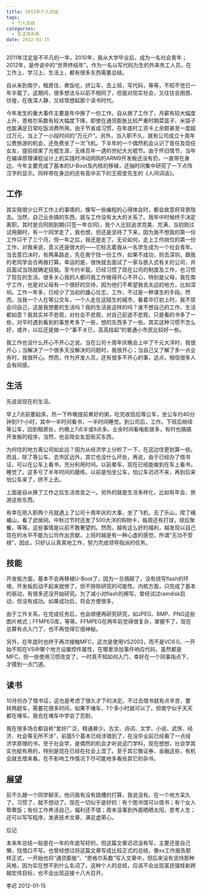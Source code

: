 ```yaml
---
title: 2011年个人总结
tags:
  - 个人总结
categories:
  - 生活流水账
date: 2012-01-15
---
```


2011年注定是不平凡的一年。2010年，我从大学毕业后，成为一名社会青年；2012年，是传说中的“世界终结年”。作为一名以写代码为生的外来务工人员，在工作上、学习上、生活上，都有很多东西需要总结。
<!-- more -->

自从来到南宁，租房住、煮饭吃，挤公车，去上班，写代码，等等，不知不觉已一年半载了。这期间，很多想法与以前不相同了，但面对现实社会，又往往会困惑、彷徨，在夜深人静，又经常想起那个读书时代。

今年发生的重大事件主要是年中换了一份工作。自从换了工作了，月薪有较大幅度上升，恩格尔系数有较大幅度下降，即使在通货膨胀比较严重时期菜篮子、米袋子也能满足日常吃饭消费所用。由于节省成习惯，在年底时工资卡上余额甚至一度超过万元，当上了一小段时间的“万元户”。另外，当入职不久，就有公司成立十周年公费旅游的机会，还免费坐了一次飞机。下半年的一个偶然机会认识了首任及现任女友，提前结束了光棍生涯，无缘百年一遇的世纪大光棍节。由于怀旧情节，当年在编译原理课程设计上机实践时冲动网购的ARM9开发板还没有扔，一直带在身边，今年主要完成了基本的U-Boot及内核的移植，还抽时间集中研究了一下点阵汉字的显示。同样带在身边的还有高中买下的王观堂先生的《人间词话》。

## 工作

其实我很少公开工作上的事情的，像写一些编程的心得体会时，都会故意将背景隐去。当然，自己业余搞的东西，就与工作没有太大的关系了。我年中时候终于决定离职，其时是合同刚到期(只签一年合同)，我个人比较追求完美、完满，当初刚过试用期时，有一个同学走了，我也想，但还是坚持了下来，因为我不想我的第一份工作只干了三个月。但一年之后，我还是走了。无论如何，走上工作岗位的第一份工作，对我来说，意义还是很大的——它标志着我从一名学生成为一个社会青年。当去意已决时，有两条路走，先在南宁找一份工作，如果不成功，则去深圳，跟我的老同学会合再做打算。幸运的是，很快就去面试了一家与嵌入式有关的公司，并且面试当场就确定招我。至今约半载，已经习惯了现在公司的制度及工作，也习惯了现在的生活。很多关心我的人都问我工作做得开心不开心，特别是父母，我在南宁工作，也是对父母有一个很好的交待，因为他们不希望我去太远的地方，比如深圳。工作一年多，已经少了当初的雄心壮志，工作，不过是一种谋生的手段。然而，当我一个人在等公交车，一个人走在这陌生的城市，看着华灯初上时，我不禁会问自己，这是我想要的生活吗？我的生活是这样的吗？谁不想自己的工作、生活都如意？我其实并不悲观，对社会不悲观，对自己前途不悲观，只是看的书多了一些，对平时遇到看到的事思考多了一些，想的东西多了一些。其实这种习惯不怎么好，或许，以后还是做一个“事不关已，高高挂起”的普通小市民比较好一些。

我工作也没什么开心不开心之说。当在公司十周年庆晚会上中了千元大洋时，我很开心；当解决了一个很多天没解决的问题时，我很开心；当自己又了解了多一点业务时，我很开心。然而，作为开发人员，还有很多不开心的事，这点，相信很多人会有同感。

## 生活

先说说现在的生活。

早上7点前要起床，热一下昨晚提前煮好的粥，吃完收拾后等公车，坐公车约40分钟到1个小时，其中一半时间看书，一半时间睡觉。到公司后，工作。下班后继续等公车，回到租房处，约晚上7点半或8点多。业余时间看电影居多，有时也搞搞开发板的程序，当然，也会陪女友逛街买东西。

为何住的地方离公司如此远？因为从经济学上分析了一下，在这边住更划算一些。而且，除了等公车、去市区远外，其它也没什么坏处，再说，由于已经办了借书证，可以在公车上看书，充分利用时间。以前晕车，现在已经能做到在车上看书，睡觉了。这多亏了半年时间的磨练。以前是怕坐公车，怕公车迟迟不来，再到后来怕公车来了，挤不上去。

上面是自从换了工作之后生活改变之一。另外的就是生活多样化，比如有年会、旅游这些东西。  

有幸在刚入职两个月就遇上了公司十周年庆的大事，坐了飞机，去了乐山，爬了峨嵋山，看了武侯祠。中秋过节时还发了500大洋的购物卡，每周还有打球，球后聚餐，等等。这些事情是以前不敢奢望的。然而，越有这么好的福利，越发现以自己现在的水平不能为公司作出贡献，上班时越是有一种心虚的感觉，所谓“无功不受禄”，因此，只好认认真真地工作，努力完成领导指派的任务。  

## 技能

开发板方面，基本不会再移植U-Boot了，因为一旦搞砸了，没有烧写flash的环境，开发板启动不起来就惨了，但不排除研究的可能性。内核方面，只完成了基本的驱动，有很多还没开始研究。为了减小对flash的擦写，曾经试过ramdisk启动，但没有成功。如果成功后，将会方便很多。

由于工作关系，在完成任务后，也会顺便再研究研究，如JPEG、BMP、PNG这些图片格式；FFMPEG库，等等。FFMPEG在两年前觉得很复杂，掌握不了，现在总算有点入门了，也不再觉得它很神秘。

另外，在年底时也终于再次接触MFC，这次是使用VS2003，而不是VC6.0。一开始不知在VS中哪个地方设置控件属性，在哪里添加事件响应代码，虽然都是MFC，但一些使用习惯改变了，一时真不知如何入门，幸好在一个同事指点下，才摸到一点门道。

## 读书

10月份办了借书证，这也是考虑了很久才下的决定。不过去借书就有点辛苦，要转两趟车，需要花很多时间，如果不堵车，1个多小时就可以了，但南宁似乎天天都在堵车。我也在堵车中学会了忍耐。

我在很多场合都自称“爱好广泛，精通甚少。古文、诗词、文学、小说、武侠、经济、社会等无所不涉”，前面5个基本已经涉猎到了，在没毕业前已经看了一点经济学原理的书，至于社会学，是偶然的机会才听说这门学科，现在想想，社会学其实也挺有用的，特别是现在已经在社会上混了。至于其它像证券、金融这些，有机会就去借来看。在不影响工作情况下尽可能地多看些其它的杂书。

## 展望

前不久跟一个同学聊天，他问我有没有跳槽的打算，我说没有。在一个地方呆久了，习惯了，就不想动了。现在一切似乎是好的：有个图书馆可以借书；有个女人帮煮饭；有份工作养活自己，福利还不错；周末没事到外面晒晒太阳，思考人生；还可以写写程序，发表技术文章，满足虚荣心。

后记

本来年总结一般是在一年的年底写好的，但这篇文章迟迟没有写，主要还是自己懒，找借口不写。也曾经想过将这篇文章写成比较正式的总结，像xx工作报告那样正式，一开始也将“通货膨胀”、“恩格尔系数”写入文章中，但后来没有坚持那种风格，因为实在想不到什么名词了。这种个人的总结，应该不会出现富民强桂新跨越宏伟目标，也不会出现迎接十八大召开。  

李迟 2012-01-15
